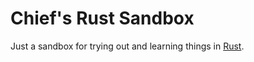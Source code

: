 # Chief's Rust Sandbox

Just a sandbox for trying out and learning things in [Rust](https://www.rust-lang.org/).
